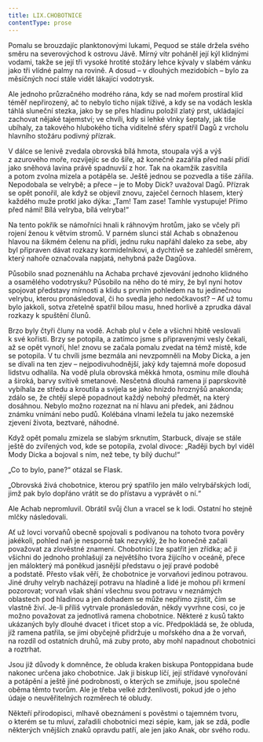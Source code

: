 ```yaml
---
title: LIX.CHOBOTNICE
contentType: prose
---
```


Pomalu se brouzdajíc planktonovými lukami, Pequod se stále držela svého směru na severovýchod k ostrovu Jávě. Mírný vítr poháněl její kýl klidnými vodami, takže se její tři vysoké hrotité stožáry lehce kývaly v slabém vánku jako tři vlídné palmy na rovině. A dosud – v dlouhých mezidobích – bylo za měsíčných nocí stále vidět lákající vodotrysk.

Ale jednoho průzračného modrého rána, kdy se nad mořem prostíral klid téměř nepřirozený, ač to nebylo ticho nijak tíživé, a kdy se na vodách leskla táhlá sluneční stezka, jako by se přes hladinu položil zlatý prst, ukládající zachovat nějaké tajemství; ve chvíli, kdy si lehké vlnky šeptaly, jak tiše ubíhaly, za takového hlubokého ticha viditelné sféry spatřil Dagů z vrcholu hlavního stožáru podivný přízrak.

V dálce se lenivě zvedala obrovská bílá hmota, stoupala výš a výš z azurového moře, rozvíjejíc se do šíře, až konečně zazářila před naší přídí jako sněhová lavina právě spadnuvší z hor. Tak na okamžik zasvítila a potom zvolna mizela a potápěla se. Ještě jednou se pozvedla a tiše zářila. Nepodobala se velrybě; a přece – je to Moby Dick? uvažoval Dagů. Přízrak se opět ponořil, ale když se objevil znovu, zaječel černoch hlasem, který každého muže protkl jako dýka: „Tam! Tam zase! Tamhle vystupuje! Přímo před námi! Bílá velryba, bílá velryba!“

Na tento pokřik se námořníci hnali k ráhnovým hrotům, jako se včely při rojení ženou k větvím stromů. V parném slunci stál Achab s obnaženou hlavou na šikmém čelenu na přídi, jednu ruku napřáhl daleko za sebe, aby byl připraven dávat rozkazy kormidelníkovi, a dychtivě se zahleděl směrem, který nahoře označovala napjatá, nehybná paže Dagůova.

Působilo snad poznenáhlu na Achaba prchavé zjevování jednoho klidného a osamělého vodotrysku? Působilo na něho do té míry, že byl nyní hotov spojovat představy mírnosti a klidu s prvním pohledem na tu jedinečnou velrybu, kterou pronásledoval, či ho svedla jeho nedočkavost? – Ať už tomu bylo jakkoli, sotva zřetelně spatřil bílou masu, hned horlivě a zprudka dával rozkazy k spuštění člunů.

Brzo byly čtyři čluny na vodě. Achab plul v čele a všichni hbitě veslovali k své kořisti. Brzy se potopila, a zatímco jsme s připravenými vesly čekali, až se opět vynoří, hle! znovu se začala pomalu zvedat na témž místě, kde se potopila. V tu chvíli jsme bezmála ani nevzpomněli na Moby Dicka, a jen se dívali na ten zjev – nejpodivuhodnější, jaký kdy tajemná moře doposud lidstvu odhalila. Na vodě plula obrovská měkká hmota, osminu míle dlouhá a široká, barvy svítivě smetanové. Nesčetná dlouhá ramena jí paprskovitě vybíhala ze středu a kroutila a svíjela se jako hnízdo hroznýšů anakonda; zdálo se, že chtějí slepě popadnout každý nebohý předmět, na který dosáhnou. Nebylo možno rozeznat na ní hlavu ani předek, ani žádnou známku vnímání nebo pudů. Kolébána vlnami ležela tu jako nezemské zjevení života, beztvaré, náhodné.

Když opět pomalu zmizela se slabým srknutím, Starbuck, dívaje se stále ještě do zvířených vod, kde se potopila, zvolal divoce: „Raději bych byl viděl Mody Dicka a bojoval s ním, než tebe, ty bílý duchu!“

„Co to bylo, pane?“ otázal se Flask.

„Obrovská živá chobotnice, kterou prý spatřilo jen málo velrybářských lodí, jimž pak bylo dopřáno vrátit se do přístavu a vyprávět o ní.“

Ale Achab nepromluvil. Obrátil svůj člun a vracel se k lodi. Ostatní ho stejně mlčky následovali.

Ať už lovci vorvaňů obecně spojovali s podívanou na tohoto tvora pověry jakékoli, pohled naň je nesporně tak nezvyklý, že ho konečně začali považovat za zlověstné znamení. Chobotnici lze spatřit jen zřídka; ač ji všichni do jednoho prohlašují za největšího tvora žijícího v oceáně, přece jen málokterý má poněkud jasnější představu o její pravé podobě a podstatě. Přesto však věří, že chobotnice je vorvaňovi jedinou potravou. Jiné druhy velryb nacházejí potravu na hladině a lidé je mohou při krmení pozorovat; vorvaň však shání všechnu svou potravu v neznámých oblastech pod hladinou a jen dohadem se může nepřímo zjistit, čím se vlastně živí. Je-li příliš vytrvale pronásledován, někdy vyvrhne cosi, co je možno považovat za jednotlivá ramena chobotnice. Některé z kusů takto ukázaných byly dlouhé dvacet i třicet stop a víc. Předpokládá se, že obluda, jíž ramena patřila, se jimi obyčejně přidržuje u mořského dna a že vorvaň, na rozdíl od ostatních druhů, má zuby proto, aby mohl napadnout chobotnici a roztrhat.

Jsou již důvody k domněnce, že obluda kraken biskupa Pontoppidana bude nakonec určena jako chobotnice. Jak ji biskup líčí, její střídavé vynořování a potápění a ještě jiné podrobnosti, o kterých se zmiňuje, jsou společné oběma těmto tvorům. Ale je třeba velké zdrženlivosti, pokud jde o jeho údaje o neuvěřitelných rozměrech té obludy.

Někteří přírodopisci, mlhavě obeznámení s pověstmi o tajemném tvoru, o kterém se tu mluví, zařadili chobotnici mezi sépie, kam, jak se zdá, podle některých vnějších znaků opravdu patří, ale jen jako Anak, obr svého rodu.
